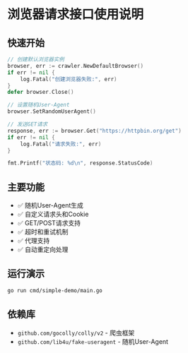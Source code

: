 # 浏览器请求接口使用说明

## 快速开始

```go
// 创建默认浏览器实例
browser, err := crawler.NewDefaultBrowser()
if err != nil {
    log.Fatal("创建浏览器失败:", err)
}
defer browser.Close()

// 设置随机User-Agent
browser.SetRandomUserAgent()

// 发送GET请求
response, err := browser.Get("https://httpbin.org/get")
if err != nil {
    log.Fatal("请求失败:", err)
}

fmt.Printf("状态码: %d\n", response.StatusCode)
```

## 主要功能

- ✅ 随机User-Agent生成
- ✅ 自定义请求头和Cookie
- ✅ GET/POST请求支持
- ✅ 超时和重试机制
- ✅ 代理支持
- ✅ 自动重定向处理

## 运行演示

```bash
go run cmd/simple-demo/main.go
```

## 依赖库

- `github.com/gocolly/colly/v2` - 爬虫框架
- `github.com/lib4u/fake-useragent` - 随机User-Agent
